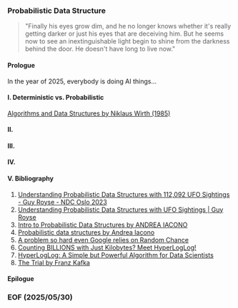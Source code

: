 ### Probabilistic Data Structure

> "Finally his eyes grow dim, and he no longer knows whether it's really getting darker or just his eyes that are deceiving him. But he seems now to see an inextinguishable light begin to shine from the darkness behind the door. He doesn't have long to live now." 


#### Prologue
In the year of 2025, everybody is doing AI things... 


#### I. Deterministic vs. Probabilistic 
[Algorithms and Data Structures by Niklaus Wirth (1985)](https://informatika-21.ru/pdf/AD.pdf)

#### II. 

#### III. 

#### IV. 

#### V. Bibliography 
1. [Understanding Probabilistic Data Structures with 112,092 UFO Sightings - Guy Royse - NDC Oslo 2023](https://youtu.be/M6XOniVANKI)
2. [Understanding Probabilistic Data Structures with UFO Sightings | Guy Royse](https://youtu.be/2Dzc7fxA0us)
3. [Intro to Probabilistic Data Structures by ANDREA IACONO](https://youtu.be/Y66Uy1he3Vo)
4. [Probabilistic data structures by Andrea Iacono](https://youtu.be/bYyRwGFSFbQ)
5. [A problem so hard even Google relies on Random Chance](https://youtu.be/lJYufx0bfpw)
6. [Counting BILLIONS with Just Kilobytes? Meet HyperLogLog!](https://youtu.be/f69hh3KgFEk)
7. [HyperLogLog: A Simple but Powerful Algorithm for Data Scientists](https://chengweihu.com/hyperloglog/)
8. [The Trial by Franz Kafka](https://www.gutenberg.org/cache/epub/7849/pg7849-images.html)


#### Epilogue

### EOF (2025/05/30)